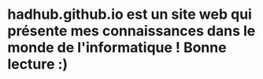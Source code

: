 # hadhub.github.io est un site web qui présente mes connaissances dans le monde de l'informatique ! Bonne lecture :)
